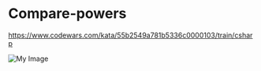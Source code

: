 # Compare-powers
https://www.codewars.com/kata/55b2549a781b5336c0000103/train/csharp

![My Image](https://github.com/sg6336/Compare-powers/index%20Logarithm.png)

